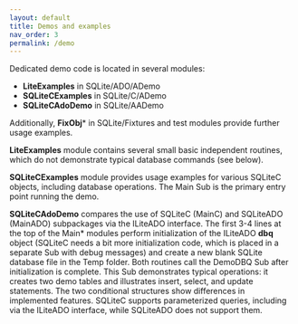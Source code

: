 ```yaml
---
layout: default
title: Demos and examples
nav_order: 3
permalink: /demo
---
```


Dedicated demo code is located in several modules:

* **LiteExamples** in SQLite/ADO/ADemo
* **SQLiteCExamples** in SQLite/C/ADemo
* **SQLiteCAdoDemo** in SQLite/AADemo

Additionally, **FixObj*** in SQLite/Fixtures and test modules provide further usage examples.

**LiteExamples** module contains several small basic independent routines, which do not demonstrate typical database commands (see below).

**SQLiteCExamples** module provides usage examples for various SQLiteC objects, including database operations. The Main Sub is the primary entry point running the demo.

**SQLiteCAdoDemo** compares the use of SQLiteC (MainC) and SQLiteADO (MainADO) subpackages via the ILiteADO interface. The first 3-4 lines at the top of the Main* modules perform initialization of the ILiteADO **dbq** object (SQLiteC needs a bit more initialization code, which is placed in a separate Sub with debug messages) and create a new blank SQLite database file in the Temp folder.  Both routines call the DemoDBQ Sub after initialization is complete. This Sub demonstrates typical operations: it creates two demo tables and illustrates insert, select, and update statements. The two conditional structures show differences in implemented features. SQLiteC supports parameterized queries, including via the ILiteADO interface, while SQLiteADO does not support them.
